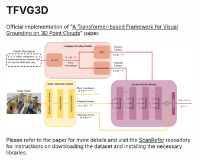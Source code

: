 # TFVG3D

Official implementation of "[A Transformer-based Framework for Visual Grounding on 3D Point Clouds](https://ieeexplore.ieee.org/document/10475280)" paper.

![Diagram](./image/Diagram.jpg)

Please refer to the paper for more details and visit the [ScanRefer](https://github.com/daveredrum/ScanRefer) repository for instructions on downloading the dataset and installing the necessary libraries.
